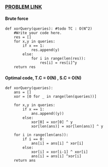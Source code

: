### [PROBLEM LINK](https://www.codingninjas.com/codestudio/guided-paths/data-structures-algorithms/content/118820/offering/1381864)

####  Brute force 
```
def xorQuery(queries): #todo TC : O(N^2)
    #Write your code here.
    res = []
    for x,y in queries:
        if x == 1:
            res.append(y)
        else:
            for i in range(len(res)):
                res[i] = res[i]^y
    return res
```    
    
####  Optimal code, T.C = 0(N) , S.C = O(N)
```
def xorQuery(queries):
    ans = []
    xor = [0 for _ in range(len(queries))]

    for x,y in queries:
        if x == 1:
            ans.append((y))
        else:
            xor[0] = xor[0] ^ y
            xor[len(ans)] = xor[len(ans)] ^ y

    for i in range(len(ans)):
        if i == 0:
            ans[i] = ans[i] ^ xor[i]
        else:
            xor[i] = xor[i-1] ^ xor[i]
            ans[i] = ans[i] ^xor[i]
    return ans
```
